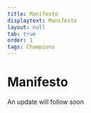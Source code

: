```yaml
---
title: Manifesto
displaytext: Manifesto
layout: null
tab: true
order: 1
tags: Champions
---
```


# Manifesto
An update will follow soon

